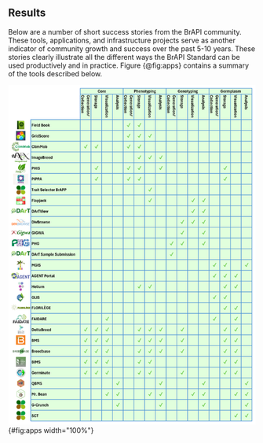 ## Results
<!-- success stories highlighting BrAPI usefulness in breeding cycle. Perhaps reference the original BrAPI paper where possible use cases were proposed.  -->

Below are a number of short success stories from the BrAPI community. These tools, applications, and infrastructure projects serve as another indicator of community growth and success over the past 5-10 years. These stories clearly illustrate all the different ways the BrAPI Standard can be used productively and in practice. Figure {@fig:apps} contains a summary of the tools described below.

![A summary of all the tools described below and the general areas each tool is designed to handle](images/BrAPI_Paper_Applications_Chart.png){#fig:apps width="100%"}
